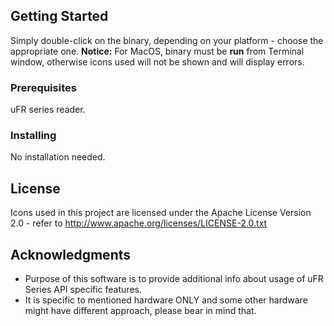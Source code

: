 ## Getting Started
Simply double-click on the binary, depending on your platform - choose the appropriate one.
**Notice:** For MacOS, binary must be **run** from Terminal window, otherwise icons used will not be shown and will display errors.

### Prerequisites
uFR series reader.

### Installing
No installation needed. 

## License
Icons used in this project are licensed under the Apache License Version 2.0 - refer to http://www.apache.org/licenses/LICENSE-2.0.txt

## Acknowledgments
* Purpose of this software is to provide additional info about usage of uFR Series API specific features.
* It is specific to mentioned hardware ONLY and some other hardware might have different approach, please bear in mind that.  


